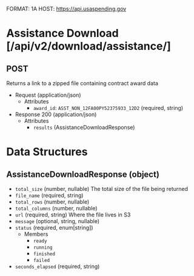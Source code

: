 FORMAT: 1A
HOST: https://api.usaspending.gov

# Assistance Download [/api/v2/download/assistance/]

## POST

Returns a link to a zipped file containing contract award data

+ Request (application/json)
    + Attributes
        + `award_id`: `ASST_NON_12FA00PY52375933_12D2` (required, string)
+ Response 200 (application/json)
    + Attributes
        + `results` (AssistanceDownloadResponse)

# Data Structures

## AssistanceDownloadResponse (object)
+ `total_size` (number, nullable)
    The total size of the file being returned
+ `file_name` (required, string)
+ `total_rows` (number, nullable)
+ `total_columns` (number, nullable)
+ `url` (required, string)
    Where the file lives in S3
+ `message` (optional, string, nullable)
+ `status` (required, enum[string])
    + Members
        + `ready`
        + `running`
        + `finished`
        + `failed`
+ `seconds_elapsed` (required, string)
